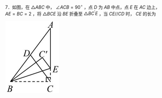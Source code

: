 7．如图，在 $\triangle A B C$ 中， $\angle A C B = 9 0 ^ { \circ }$ ，点 $D$ 为 $A B$ 中点，点 $E$ 在 $A C$ 边上， $A E { = } B C { = } 2$ ，将 $\triangle B C E$ 沿 $B E$ 折叠至 $\triangle B C ^ { \prime } E$ ，当 $C E / / C D$ 时， $C E$ 的长为

![](<../../qs_image_DB/专题1-1_一网打尽全等三角形模型_·十个模型（解析版）/60157cfccf7942e2809d8b818fef83d75da86dd3c25f208a4bcc0381f6194069.jpg>)
